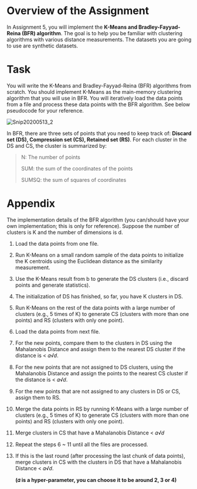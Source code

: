 # Overview of the Assignment 

In Assignment 5, you will implement the **K-Means and Bradley-Fayyad-Reina (BFR) algorithm**. The goal is to help you be familiar with clustering algorithms with various distance measurements. The datasets you are going to use are synthetic datasets.

# Task

You  will  write  the  K-Means  and  Bradley-Fayyad-Reina  (BFR)  algorithms  from  scratch.  You  should implement K-Means as the main-memory clustering algorithm that you will use in BFR. You will iteratively load  the  data  points  from  a  file  and  process  these  data  points  with  the  BFR  algorithm. See  below pseudocode for your reference.

![Snip20200513_2](/Users/zhilong/git/INF553-Foundations-and-Applications-of-Data-Mining/A5/pics/Snip20200513_2.png)

In BFR, there are three sets of points that you need to keep track of: **Discard set (DS), Compression set (CS), Retained set (RS)**. For each cluster in the DS and CS, the cluster is summarized by:

> N: The number of points 
>
> SUM: the sum of the coordinates of the points 
>
> SUMSQ: the sum of squares of coordinates

# Appendix

The implementation details of the BFR algorithm (you can/should have your own implementation; this is only for reference). Suppose the number of clusters is  K and the number of dimensions is d.

1. Load the data points from one file.

2. Run  K-Means  on  a  small  random  sample  of  the  data  points  to  initialize  the  K  centroids  using  the Euclidean distance as the similarity measurement.

3. Use the K-Means result from b to generate the DS clusters (i.e., discard points and generate statistics). 

4. The initialization of DS has finished, so far, you have K clusters in DS.

5. Run  K-Means  on  the  rest  of  the  data  points  with  a  large  number  of  clusters  (e.g.,  5  times  of  K)  to generate CS (clusters with more than one points) and RS (clusters with only one point).

6. Load the data points from next file.

7. For the new points, compare them to  the clusters in DS  using the Mahalanobis Distance and assign them to the nearest DS cluster if the distance is < 𝛼√𝑑.

8. For the new points that are not assigned to DS clusters,  using the Mahalanobis Distance and assign the points to the nearest CS cluster if the distance is < 𝛼√𝑑.

9. For the new points that are not assigned to any clusters in DS or CS, assign them to RS.

10. Merge the data points in RS by running K-Means with a large number of clusters (e.g., 5 times of K) to generate CS (clusters with more than one points) and RS (clusters with only one point).

11. Merge clusters in CS that have a Mahalanobis Distance < 𝛼√𝑑

12. Repeat the steps 6 ~ 11 until all the files are processed.

13. If this is the last round (after processing the last chunk of data points), merge clusters in CS with the clusters in DS that have a Mahalanobis Distance < 𝛼√𝑑.

    **(𝛼 is a hyper-parameter, you can choose it to be around 2, 3 or 4)**